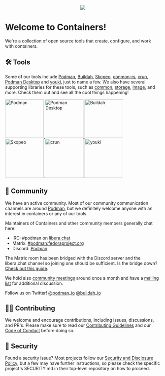 <a href="Containers"><p align="center">
<img src="https://github.com/containers/common/blob/main/logos/containers-full-horiz.png"/>
</p></a>

# Welcome to Containers!
We're a collection of open source tools that create, configure, and work with containers.

## 🛠️ Tools
Some of our tools include [Podman](https://github.com/containers/podman), [Buildah](https://github.com/containers/buildah), [Skopeo](https://github.com/containers/skopeo), [conmon-rs](https://github.com/containers/conmon-rs), [crun](https://github.com/containers/crun), [Podman Desktop](https://github.com/containers/podman-desktop) and [youki](https://github.com/containers/youki), just to name a few. We also have several supporting libraries for these tools, such as [common](https://github.com/containers/common), [storage](https://github.com/containers/storage), [image](https://github.com/containers/image), and more. Check them out and see all the cool things happening!
<p align="left">
   <a href="https://github.com/containers/podman">
    <img src="https://github.com/containers/common/blob/main/logos/logo_circle_podman.png" alt="Podman" width="125px"/>
  </a>
  <a href="https://github.com/containers/podman-desktop">
    <img src="https://github.com/containers/common/blob/main/logos/logo_circle_podmandesktop.png" alt="Podman Desktop" width="125px"/>
  </a>
  <a href="https://github.com/containers/buildah">
    <img src="https://github.com/containers/common/blob/main/logos/logo_circle_buildah.png" alt="Buildah" width="125px"/>
  </a>
  <a href="https://github.com/containers/skopeo">
    <img src="https://github.com/containers/common/blob/main/logos/logo_circle_skopeo.png" alt="Skopeo" width="125px"/>
  </a>
  <a href="https://github.com/containers/crun">
    <img src="https://github.com/containers/common/blob/main/logos/logo_circle_crun.png" alt="crun" width="125px"/>
  </a>
  <a href="https://github.com/containers/youki">
    <img src="https://github.com/containers/common/blob/main/logos/logo_circle_youki.png" alt="youki" width="125px"/>
  </a>
</p>

## 🤝 Community
We have an active community. Most of our community communication channels are around [Podman](https://github.com/containers/podman), but we definitely welcome anyone with an interest in containers or any of our tools.

Maintainers of Containers and other community members generally chat here:
- IRC: #podman on [libera.chat](https://libera.chat/)
- Matrix: [#podman:fedoraproject.org](https://matrix.to/#/#podman:fedoraproject.org)
- Discord: [Podman](https://discord.com/invite/x5GzFF6QH4)

The Matrix room has been bridged with the Discord server and the libera.chat channel so joining one should be sufficient. Is the bridge down? [Check out this guide](https://github.com/containers/podman-desktop/wiki/Matrix-and-Discord-bridge-care-and-feeding).

We hold also [community meetings](https://podman.io/community/#community-meetings) around once a month and have a [mailing list](https://podman.io/community/#mailing-list) for additional discussion.

Follow us on Twitter! [@podman_io](https://twitter.com/podman_io) [@buildah_io](https://twitter.com/buildah_io)

## 👩‍💻 Contributing
We welcome and encourage contributions, including issues, discussions, and PR's. Please make sure to read our [Contributing Guidelines](https://github.com/containers/common/blob/main/CONTRIBUTING.md) and our [Code of Conduct](https://github.com/containers/common/blob/main/CODE-OF-CONDUCT.md) before doing so.

## 🔐 Security
Found a security issue? Most projects follow our [Security and Disclosure Policy](https://github.com/containers/common/blob/main/SECURITY.md), but a few may have further instructions, so please check the specific project's SECURITY.md in their top-level repository on how to proceed.
